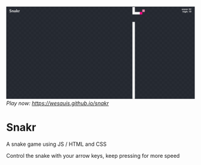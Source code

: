 [![gameplay](./gameplay.png)](https://wesauis.github.io/snakr)
*Play now: https://wesauis.github.io/snakr*

# Snakr

A snake game using JS / HTML and CSS

Control the snake with your arrow keys, keep pressing for more speed

